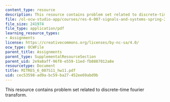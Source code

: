 ```yaml
---
content_type: resource
description: This resource contains problem set related to discrete-time fourier transform.
file: /ol-ocw-studio-app/courses/res-6-007-signals-and-systems-spring-2011/cec53598ad9abc59ba27452ee69abd9b_MITRES_6_007S11_hw11.pdf
file_size: 241974
file_type: application/pdf
learning_resource_types:
- Assignments
license: https://creativecommons.org/licenses/by-nc-sa/4.0/
ocw_type: OCWFile
parent_title: Assignments
parent_type: SupplementalResourceSection
parent_uid: 2e9a8aff-96f8-e559-11ed-fb8887012a8e
resourcetype: Document
title: MITRES_6_007S11_hw11.pdf
uid: cec53598-ad9a-bc59-ba27-452ee69abd9b
---
```

This resource contains problem set related to discrete-time fourier transform.